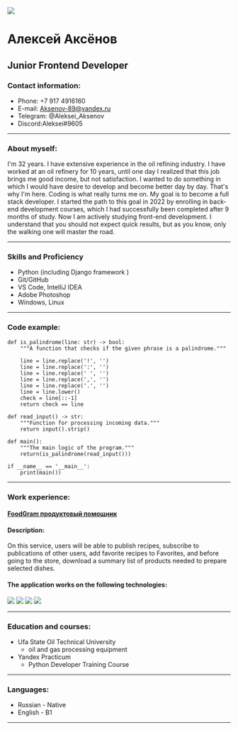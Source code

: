 ![](https://github.com/Aleksei-Aksenov/rsschool-cv/blob/gh-pages/media/Aksenov1.jpeg)

# Алексей Аксёнов

## Junior Frontend Developer

### Contact information:

- Phone: +7 917 4916160
- E-mail: Aksenov-89@yandex.ru
- Telegram: @Aleksei_Aksenov
- Discord:Aleksei#9605

***

### About myself:

I'm 32 years. I have extensive experience in the oil refining industry. I have worked at an oil refinery for 10 years, until one day I realized that this job brings me good income, but not satisfaction. I wanted to do something in which I would have desire to develop and become better day by day. That's why I'm here. Coding is what really turns me on. My goal is to become a full stack developer. I started the path to this goal in 2022 by enrolling in back-end development courses, which I had successfully been completed after 9 months of study. Now I am actively studying front-end development. I understand that you should not expect quick results, but as you know, only the walking one will master the road.

***

### Skills and Proficiency

+ Python (including Django framework  )
+ Git/GitHub
+ VS Code, IntelliJ IDEA
+ Adobe Photoshop
+ Windows, Linux

***

### Code example:

```
def is_palindrome(line: str) -> bool:
    """A function that checks if the given phrase is a palindrome."""

    line = line.replace('!', '')
    line = line.replace(':', '')
    line = line.replace(' ', '')
    line = line.replace(',', '')
    line = line.replace('.', '')
    line = line.lower()
    check = line[::-1]
    return check == line

def read_input() -> str:
    """Function for processing incoming data."""
    return input().strip()

def main():
    """The main logic of the program."""
    return(is_palindrome(read_input()))

if __name__ == '__main__':
    print(main())
```

***

### Work experience:
#### [FoodGram продуктовый помощник](https://github.com/Aleksei-Aksenov/foodgram-project-react)

#### **Description:**

On this service, users will be able to publish recipes, subscribe to publications of other users, add favorite recipes to Favorites, and before going to the store, download a summary list of products needed to prepare selected dishes.

#### The application works on the following technologies:

<img src="https://img.shields.io/badge/django-blue?style=for-the-badge&logo=django&logoColor=white"/> <img src="https://img.shields.io/badge/rest-framework-blue?style=for-the-badge&logo=django&logoColor=white"/> <img src="https://img.shields.io/badge/postgres-blue?style=for-the-badge&logo=PostgreSQL&logoColor=white"/> <img src="https://img.shields.io/badge/react-blue?style=for-the-badge&logo=React&logoColor=white"/>

***

### Education and courses:
* Ufa State Oil Technical University
    + oil and gas processing equipment
* Yandex Practicum 
    + Python Developer Training Course

***

### Languages:
* Russian - Native
* English - B1

***